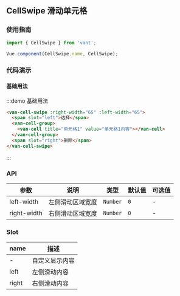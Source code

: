 <style>
.van-cell-swipe__left,
.van-cell-swipe__right {
    color: #FFFFFF;
    font-size: 16px;
    width: 65px;
    height: 44px;
    display: inline-block;
    text-align: center;
    line-height: 44px;
}
.van-cell-swipe__left {
  background-color: #FF4444;  
}
.van-cell-swipe__right {
  background-color: #84c483;
}
</style>
## CellSwipe 滑动单元格

### 使用指南
``` javascript
import { CellSwipe } from 'vant';

Vue.component(CellSwipe.name, CellSwipe);
```

### 代码演示

#### 基础用法

:::demo 基础用法
```html
<van-cell-swipe :right-width="65" :left-width="65">
  <span slot="left">选择</span>
  <van-cell-group>
    <van-cell title="单元格1" value="单元格1内容"></van-cell>
  </van-cell-group>
  <span slot="right">删除</span>
</van-cell-swipe>
```
:::

### API

| 参数       | 说明      | 类型       | 默认值       | 可选值       |
|-----------|-----------|-----------|-------------|-------------|
| left-width | 左侧滑动区域宽度 | `Number`  | `0` | - |
| right-width | 右侧滑动区域宽度 | `Number`  | `0` | - |

### Slot

| name       | 描述      |
|-----------|-----------|
| - | 自定义显示内容 |
| left | 左侧滑动内容 |
| right | 右侧滑动内容 |
